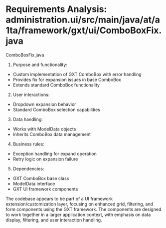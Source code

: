 # Requirements Analysis: administration.ui/src/main/java/at/a1ta/framework/gxt/ui/ComboBoxFix.java

ComboBoxFix.java
1. Purpose and functionality:
- Custom implementation of GXT ComboBox with error handling
- Provides fix for expansion issues in base ComboBox
- Extends standard ComboBox functionality

2. User interactions:
- Dropdown expansion behavior
- Standard ComboBox selection capabilities

3. Data handling:
- Works with ModelData objects
- Inherits ComboBox data management

4. Business rules:
- Exception handling for expand operation
- Retry logic on expansion failure

5. Dependencies:
- GXT ComboBox base class
- ModelData interface
- GXT UI framework components

The codebase appears to be part of a UI framework extension/customization layer, focusing on enhanced grid, filtering, and form components using the GXT framework. The components are designed to work together in a larger application context, with emphasis on data display, filtering, and user interaction handling.